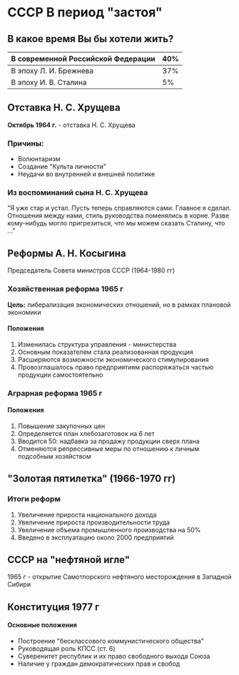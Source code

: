 # СССР В период "застоя"

## В какое время Вы бы хотели жить?

| В современной Российской Федерации | 40% |
| ---------------------------------- | --- |
| В эпоху Л. И. Брежнева             | 37% |
| В эпоху И. В. Сталина              | 5%  |

## Отставка Н. С. Хрущева
**Октябрь 1964 г.** - отставка Н. С. Хрущева
### Причины:
- Волюнтаризм
- Создание "Культа личности"
- Неудачи во внутренней и внешней политике

### Из воспоминаний сына Н. С. Хрущева
"Я уже стар и устал. Пусть теперь справляются сами. Главное я сделал. Отношения между нами, стиль руководства поменялись в корне. Разве кому-нибудь могло пригрезиться, что мы можем сказать Сталину, что ..."

## Реформы А. Н. Косыгина
Председатель Совета министров СССР (1964-1980 гг)

### Хозяйственная реформа 1965 г
**Цель:** либерализация экономических отношений, но в рамках плановой экономики

#### Положения
1. Изменилась структура управления - министерства
2. Основным показателем стала реализованная продукция
3. Расширяются возможности экономического стимулирования
4. Провозглашалось право предприятиям распоряжаться частью продукции самостоятельно

### Аграрная реформа 1965 г
#### Положения
1. Повышение закупочных цен
2. Определяется план хлебозаготовок на 6 лет
3. Вводится 50: надбавка за продажу продукции сверх плана
4. Отменяются репрессивные меры по отношению к личным подсобным хозяйством

## "Золотая пятилетка" (1966-1970 гг)
### Итоги реформ
1. Увеличение прироста национального дохода
2. Увеличение прироста производительности труда
3. Увеличение объема промышленного производства на 50%
4. Введено в эксплуатацию около 2000 предприятий

## СССР на "нефтяной игле"
1965 г - открытие Самотлорского нефтяного месторождения в Западной Сибири

## Конституция 1977 г
#### Основные положения
* Построение "бесклассового коммунистического общества"
* Руководящая роль КПСС (ст. 6)
* Суверенитет республик и их право свободного выхода Союза
* Наличие у граждан демократических прав и свобод
